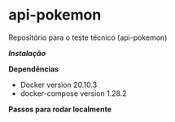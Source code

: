 # api-pokemon
Repositório para o teste técnico (api-pokemon)

***Instalação***

**Dependências**
- Docker version 20.10.3
- docker-compose version 1.28.2

**Passos para rodar localmente**
